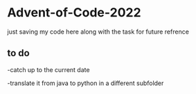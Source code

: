 # Advent-of-Code-2022

just saving my code here along with the task for future refrence

## to do
-catch up to the current date

-translate it from java to python in a different subfolder
